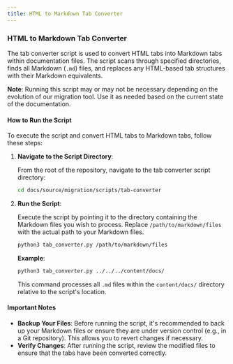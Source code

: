 ```yaml
---
title: HTML to Markdown Tab Converter
---
```


### HTML to Markdown Tab Converter

The tab converter script is used to convert HTML tabs into Markdown tabs within documentation files. The script scans through specified directories, finds all Markdown (`.md`) files, and replaces any HTML-based tab structures with their Markdown equivalents.

**Note**: Running this script may or may not be necessary depending on the evolution of our migration tool. Use it as needed based on the current state of the documentation.

#### How to Run the Script

To execute the script and convert HTML tabs to Markdown tabs, follow these steps:

1. **Navigate to the Script Directory**:

   From the root of the repository, navigate to the tab converter script directory:

   ```sh
   cd docs/source/migration/scripts/tab-converter
   ```

2. **Run the Script**:

   Execute the script by pointing it to the directory containing the Markdown files you wish to process. Replace `/path/to/markdown/files` with the actual path to your Markdown files.

   ```sh
   python3 tab_converter.py /path/to/markdown/files
   ```

   **Example**:

   ```sh
   python3 tab_converter.py ../../../content/docs/
   ```

   This command processes all `.md` files within the `content/docs/` directory relative to the script's location.

#### Important Notes

- **Backup Your Files**: Before running the script, it's recommended to back up your Markdown files or ensure they are under version control (e.g., in a Git repository). This allows you to revert changes if necessary.
- **Verify Changes**: After running the script, review the modified files to ensure that the tabs have been converted correctly.